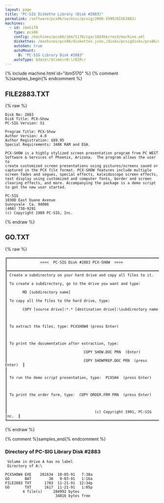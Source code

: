 ```yaml
---
layout: page
title: "PC-SIG Diskette Library (Disk #2883)"
permalink: /software/pcx86/sw/misc/pcsig/2000-2999/DISK2883/
machines:
  - id: ibm5170
    type: pcx86
    config: /machines/pcx86/ibm/5170/cga/1024kb/rev3/machine.xml
    diskettes: /machines/pcx86/diskettes.json,/disks/pcsigdisks/pcx86/diskettes.json
    autoGen: true
    autoMount:
      B: "PC-SIG Library Disk #2883"
    autoType: $date\r$time\rB:\rDIR\r
---
```


{% include machine.html id="ibm5170" %}
{% comment %}samples_begin{% endcomment %}

## FILE2883.TXT

{% raw %}
```
Disk No: 2883                                                           
Disk Title: PCX-Show                                                    
PC-SIG Version: S1                                                      
                                                                        
Program Title: PCX-Show                                                 
Author Version: 4.0                                                     
Author Registration: $89.95                                             
Special Requirements: 348K RAM and EGA.                                 
                                                                        
PCX-SHOW is a highly stylized screen presentation program from PC WEST  
Software & Services of Phoenix, Arizona.  The program allows the user to
create customized screen presentations using pictures/screens saved or  
captured in the PCX file format. PCX-SHOW features include multiple     
screen fades and segues, special effects, kaleidoscope screen effects,  
text display using customized and computer fonts, border and screen     
clearing effects, and more. Accompanying the package is a demo script   
to get the new user started.                                            
                                                                        
PC-SIG                                                                  
1030D East Duane Avenue                                                 
Sunnyvale  Ca. 94086                                                    
(408) 730-9291                                                          
(c) Copyright 1989 PC-SIG, Inc.                                         
```
{% endraw %}

## GO.TXT

{% raw %}
```
╔═════════════════════════════════════════════════════════════════════════╗
║               <<<<  PC-SIG Disk #2883 PCX-SHOW  >>>>                    ║
╠═════════════════════════════════════════════════════════════════════════╣
║ Create a subdirectory on your hard drive and copy all files to it.      ║
║ To create a subdirectory, go to the drive you want and type:            ║
║       MD [subdirectory name]                                            ║
║ To copy all the files to the hard drive, type:                          ║
║       COPY [source drive]:*.* [destination drive]:\subdirectory name    ║
║                                                                         ║
║ To extract the files, type: PCXSHOW4 (press Enter)                      ║
║                                                                         ║
║ To print the documentation after extraction, type:                      ║
║                                   COPY SHOW.DOC PRN  (Enter)            ║
║                                   COPY SHOWPREP.DOC PRN  (press Enter)  ║
║                                                                         ║
║ To run the demo script presentation, type:  PCXSH4  (press Enter)       ║
║                                                                         ║
║ To print the order form, type:  COPY ORDER.FRM PRN  (press Enter)       ║
║                                                                         ║
║                                        (c) Copyright 1991, PC-SIG Inc.  ║
╚═════════════════════════════════════════════════════════════════════════╝
```
{% endraw %}

{% comment %}samples_end{% endcomment %}

### Directory of PC-SIG Library Disk #2883

     Volume in drive A has no label
     Directory of A:\

    PCXSHOW4 EXE    281634  10-05-91   7:38a
    GO       BAT        38   9-03-91   1:16a
    FILE2883 TXT      1703  11-21-91  12:34p
    GO       TXT      1617  11-21-91   1:05p
            4 file(s)     284992 bytes
                           34816 bytes free
